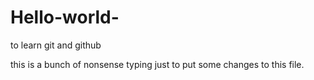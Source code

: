# Hello-world-
to learn git and github


this is a bunch of nonsense typing just to put some changes to this file.
